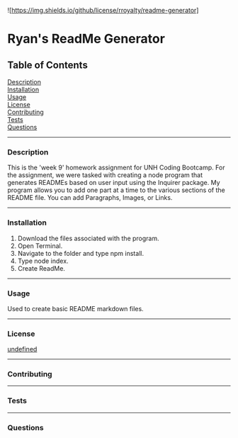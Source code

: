 ![https://img.shields.io/github/license/rroyalty/readme-generator]

# Ryan's ReadMe Generator  

## Table of Contents  

[Description](#Description)  
[Installation](#Installation)  
[Usage](#Usage)  
[License](#License)  
[Contributing](#Contributing)  
[Tests](#Tests)  
[Questions](#Questions)  


---
<a name="Description"></a>
### Description

This is the 'week 9' homework assignment for UNH Coding Bootcamp. For the assignment, we were tasked with creating a node program that generates READMEs based on user input using the Inquirer package.
  My program allows you to add one part at a time to the various sections of the README file. You can add Paragraphs, Images, or Links.
  
---
<a name="Installation"></a>
### Installation

1. Download the files associated with the program.
  2. Open Terminal.
  3. Navigate to the folder and type npm install.
  4. Type node index.
  5. Create ReadMe.
  
---
<a name="Usage"></a>
### Usage

Used to create basic README markdown files.
  
---
<a name="License"></a>
### License

[undefined](./LICENSE)
  
---
<a name="Contributing"></a>
### Contributing


---
<a name="Tests"></a>
### Tests


---
<a name="Questions"></a>
### Questions

